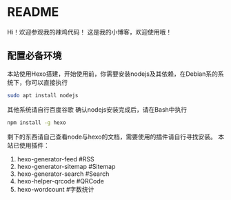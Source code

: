 # README

Hi！欢迎参观我的辣鸡代码！
这是我的小博客，欢迎使用哦！

## 配置必备环境

本站使用Hexo搭建，开始使用前，你需要安装nodejs及其依赖，在Debian系的系统下，你可以直接执行

```bash
sudo apt install nodejs
```

其他系统请自行百度谷歌
确认nodejs安装完成后，请在Bash中执行

```bash
npm install -g hexo
```

剩下的东西请自己查看node与hexo的文档，需要使用的插件请自行寻找安装。
本站已使用插件：

1. hexo-generator-feed #RSS
2. hexo-generator-sitemap #Sitemap
3. hexo-generator-search #Search
4. hexo-helper-qrcode #QRCode
5. hexo-wordcount #字数统计
